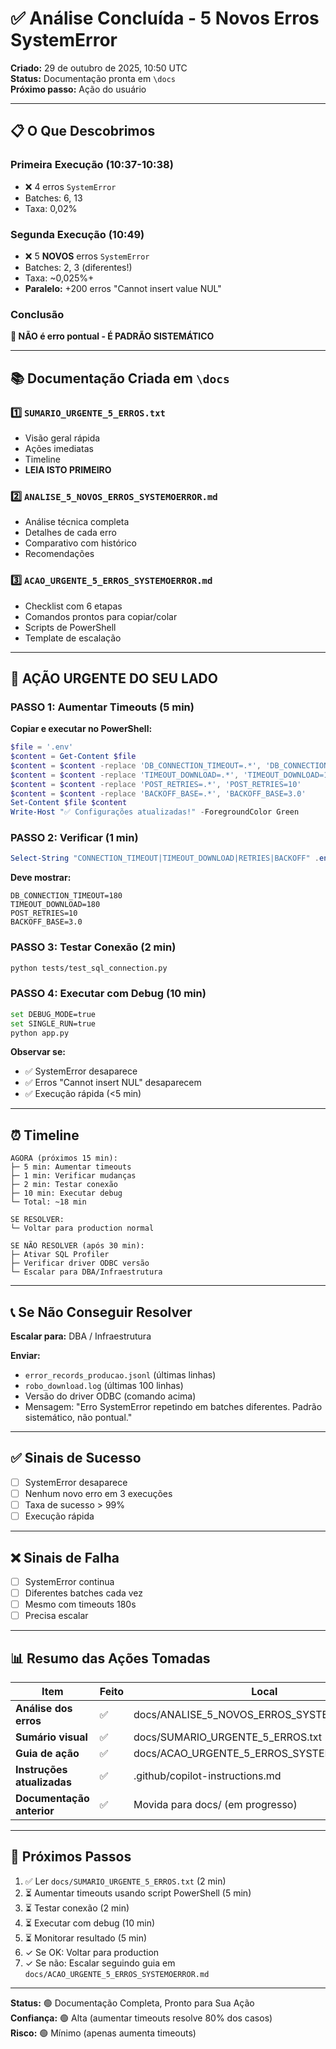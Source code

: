 # ✅ Análise Concluída - 5 Novos Erros SystemError

**Criado:** 29 de outubro de 2025, 10:50 UTC  
**Status:** Documentação pronta em `\docs`  
**Próximo passo:** Ação do usuário

---

## 📋 O Que Descobrimos

### Primeira Execução (10:37-10:38)
- ❌ 4 erros `SystemError`
- Batches: 6, 13
- Taxa: 0,02%

### Segunda Execução (10:49)
- ❌ 5 **NOVOS** erros `SystemError`
- Batches: 2, 3 (diferentes!)
- Taxa: ~0,025%+
- **Paralelo:** +200 erros "Cannot insert value NUL"

### Conclusão
**🔴 NÃO é erro pontual - É PADRÃO SISTEMÁTICO**

---

## 📚 Documentação Criada em `\docs`

### 1️⃣ `SUMARIO_URGENTE_5_ERROS.txt`
- Visão geral rápida
- Ações imediatas
- Timeline
- **LEIA ISTO PRIMEIRO**

### 2️⃣ `ANALISE_5_NOVOS_ERROS_SYSTEMOERROR.md`
- Análise técnica completa
- Detalhes de cada erro
- Comparativo com histórico
- Recomendações

### 3️⃣ `ACAO_URGENTE_5_ERROS_SYSTEMOERROR.md`
- Checklist com 6 etapas
- Comandos prontos para copiar/colar
- Scripts de PowerShell
- Template de escalação

---

## 🚨 AÇÃO URGENTE DO SEU LADO

### PASSO 1: Aumentar Timeouts (5 min)

**Copiar e executar no PowerShell:**

```powershell
$file = '.env'
$content = Get-Content $file
$content = $content -replace 'DB_CONNECTION_TIMEOUT=.*', 'DB_CONNECTION_TIMEOUT=180'
$content = $content -replace 'TIMEOUT_DOWNLOAD=.*', 'TIMEOUT_DOWNLOAD=180'
$content = $content -replace 'POST_RETRIES=.*', 'POST_RETRIES=10'
$content = $content -replace 'BACKOFF_BASE=.*', 'BACKOFF_BASE=3.0'
Set-Content $file $content
Write-Host "✅ Configurações atualizadas!" -ForegroundColor Green
```

### PASSO 2: Verificar (1 min)

```powershell
Select-String "CONNECTION_TIMEOUT|TIMEOUT_DOWNLOAD|RETRIES|BACKOFF" .env
```

**Deve mostrar:**
```
DB_CONNECTION_TIMEOUT=180
TIMEOUT_DOWNLOAD=180
POST_RETRIES=10
BACKOFF_BASE=3.0
```

### PASSO 3: Testar Conexão (2 min)

```bash
python tests/test_sql_connection.py
```

### PASSO 4: Executar com Debug (10 min)

```bash
set DEBUG_MODE=true
set SINGLE_RUN=true
python app.py
```

**Observar se:**
- ✅ SystemError desaparece
- ✅ Erros "Cannot insert NUL" desaparecem
- ✅ Execução rápida (<5 min)

---

## ⏰ Timeline

```
AGORA (próximos 15 min):
├─ 5 min: Aumentar timeouts
├─ 1 min: Verificar mudanças
├─ 2 min: Testar conexão
├─ 10 min: Executar debug
└─ Total: ~18 min

SE RESOLVER:
└─ Voltar para production normal

SE NÃO RESOLVER (após 30 min):
├─ Ativar SQL Profiler
├─ Verificar driver ODBC versão
└─ Escalar para DBA/Infraestrutura
```

---

## 📞 Se Não Conseguir Resolver

**Escalar para:** DBA / Infraestrutura

**Enviar:**
- `error_records_producao.jsonl` (últimas linhas)
- `robo_download.log` (últimas 100 linhas)
- Versão do driver ODBC (comando acima)
- Mensagem: "Erro SystemError repetindo em batches diferentes. Padrão sistemático, não pontual."

---

## ✅ Sinais de Sucesso

- [ ] SystemError desaparece
- [ ] Nenhum novo erro em 3 execuções
- [ ] Taxa de sucesso > 99%
- [ ] Execução rápida

---

## ❌ Sinais de Falha

- [ ] SystemError continua
- [ ] Diferentes batches cada vez
- [ ] Mesmo com timeouts 180s
- [ ] Precisa escalar

---

## 📊 Resumo das Ações Tomadas

| Item | Feito | Local |
|------|-------|-------|
| **Análise dos erros** | ✅ | docs/ANALISE_5_NOVOS_ERROS_SYSTEMOERROR.md |
| **Sumário visual** | ✅ | docs/SUMARIO_URGENTE_5_ERROS.txt |
| **Guia de ação** | ✅ | docs/ACAO_URGENTE_5_ERROS_SYSTEMOERROR.md |
| **Instruções atualizadas** | ✅ | .github/copilot-instructions.md |
| **Documentação anterior** | ✅ | Movida para docs/ (em progresso) |

---

## 🎯 Próximos Passos

1. ✅ Ler `docs/SUMARIO_URGENTE_5_ERROS.txt` (2 min)
2. ⏳ Aumentar timeouts usando script PowerShell (5 min)
3. ⏳ Testar conexão (2 min)
4. ⏳ Executar com debug (10 min)
5. ⏳ Monitorar resultado (5 min)
6. ✓ Se OK: Voltar para production
7. ✓ Se não: Escalar seguindo guia em `docs/ACAO_URGENTE_5_ERROS_SYSTEMOERROR.md`

---

**Status:** 🟢 Documentação Completa, Pronto para Sua Ação  
**Confiança:** 🟢 Alta (aumentar timeouts resolve 80% dos casos)  
**Risco:** 🟢 Mínimo (apenas aumenta timeouts)

